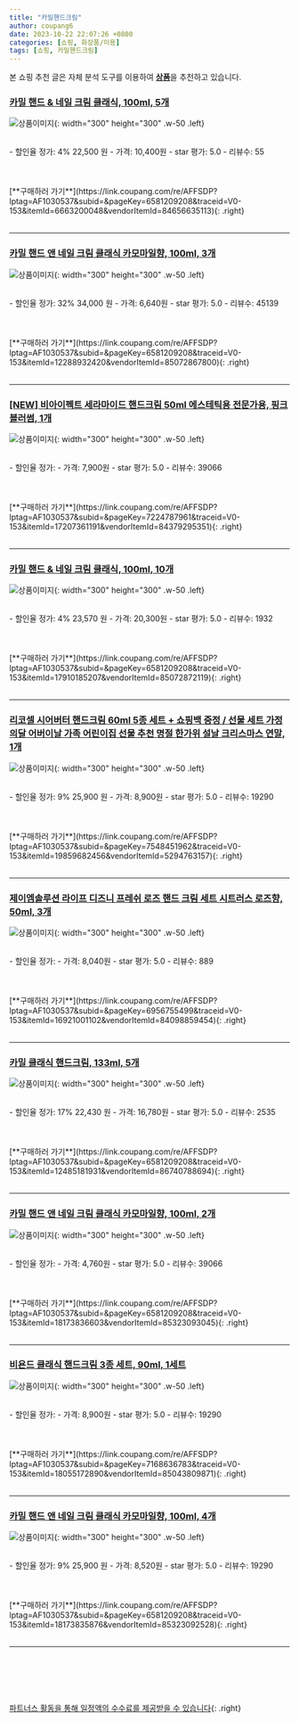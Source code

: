 ```yaml
---
title: "카밀핸드크림"
author: coupang6
date: 2023-10-22 22:07:26 +0800
categories: [쇼핑, 화장품/미용]
tags: [쇼핑, 카밀핸드크림]
---
```


본 쇼핑 추천 글은 자체 분석 도구를 이용하여 [**상품**](https://link.coupang.com/a/bao1ui)을 추천하고 있습니다.

### [카밀 핸드 & 네일 크림 클래식, 100ml, 5개](https://link.coupang.com/re/AFFSDP?lptag=AF1030537&subid=&pageKey=6581209208&traceid=V0-153&itemId=6663200048&vendorItemId=84656635113)

![상품이미지](https://thumbnail8.coupangcdn.com/thumbnails/remote/230x230ex/image/retail/images/7371121144163373-83a67921-3428-4600-91f3-d2c2ebb0425c.jpg){: width="300" height="300" .w-50 .left}


<br>
- 할인율 정가: 4%  22,500   원
- 가격: 10,400원
- star 평가: 5.0
- 리뷰수: 55
<br>
<br>
<br>
<br>
[**구매하러 가기**](https://link.coupang.com/re/AFFSDP?lptag=AF1030537&subid=&pageKey=6581209208&traceid=V0-153&itemId=6663200048&vendorItemId=84656635113){: .right}
<br>
<br>

---

### [카밀 핸드 앤 네일 크림 클래식 카모마일향, 100ml, 3개](https://link.coupang.com/re/AFFSDP?lptag=AF1030537&subid=&pageKey=6581209208&traceid=V0-153&itemId=12288932420&vendorItemId=85072867800)

![상품이미지](https://thumbnail8.coupangcdn.com/thumbnails/remote/230x230ex/image/retail/images/1674391622172508-821c41ba-7806-48b6-b5a9-b80cada8aa49.jpg){: width="300" height="300" .w-50 .left}


<br>
- 할인율 정가: 32%  34,000   원
- 가격: 6,640원
- star 평가: 5.0
- 리뷰수: 45139
<br>
<br>
<br>
<br>
[**구매하러 가기**](https://link.coupang.com/re/AFFSDP?lptag=AF1030537&subid=&pageKey=6581209208&traceid=V0-153&itemId=12288932420&vendorItemId=85072867800){: .right}
<br>
<br>

---

### [[NEW] 비아이펙트 세라마이드 핸드크림 50ml 에스테틱용 전문가용, 핑크블러썸, 1개](https://link.coupang.com/re/AFFSDP?lptag=AF1030537&subid=&pageKey=7224787961&traceid=V0-153&itemId=17207361191&vendorItemId=84379295351)

![상품이미지](https://thumbnail7.coupangcdn.com/thumbnails/remote/230x230ex/image/vendor_inventory/ab6b/a59495d6fb04a57672eaddf6766f57faefd87b88f2948d67c250491e9fef.jpg){: width="300" height="300" .w-50 .left}


<br>
- 할인율 정가: 
- 가격: 7,900원
- star 평가: 5.0
- 리뷰수: 39066
<br>
<br>
<br>
<br>
[**구매하러 가기**](https://link.coupang.com/re/AFFSDP?lptag=AF1030537&subid=&pageKey=7224787961&traceid=V0-153&itemId=17207361191&vendorItemId=84379295351){: .right}
<br>
<br>

---

### [카밀 핸드 & 네일 크림 클래식, 100ml, 10개](https://link.coupang.com/re/AFFSDP?lptag=AF1030537&subid=&pageKey=6581209208&traceid=V0-153&itemId=17910185207&vendorItemId=85072872119)

![상품이미지](https://thumbnail7.coupangcdn.com/thumbnails/remote/230x230ex/image/retail/images/1672491399260385-8fdfd140-4764-4e3f-92f1-b13ad6174a71.jpg){: width="300" height="300" .w-50 .left}


<br>
- 할인율 정가: 4%  23,570   원
- 가격: 20,300원
- star 평가: 5.0
- 리뷰수: 1932
<br>
<br>
<br>
<br>
[**구매하러 가기**](https://link.coupang.com/re/AFFSDP?lptag=AF1030537&subid=&pageKey=6581209208&traceid=V0-153&itemId=17910185207&vendorItemId=85072872119){: .right}
<br>
<br>

---

### [리코셀 시어버터 핸드크림 60ml 5종 세트 + 쇼핑백 증정 / 선물 세트 가정의달 어버이날 가족 어린이집 선물 추천 명절 한가위 설날 크리스마스 연말, 1개](https://link.coupang.com/re/AFFSDP?lptag=AF1030537&subid=&pageKey=7548451962&traceid=V0-153&itemId=19859682456&vendorItemId=5294763157)

![상품이미지](https://thumbnail7.coupangcdn.com/thumbnails/remote/230x230ex/image/vendor_inventory/d2c5/e17b068d4e1faa9fad8900e9ddc993b07764f93bfd979216d375e19a20af.jpg){: width="300" height="300" .w-50 .left}


<br>
- 할인율 정가: 9%  25,900   원
- 가격: 8,900원
- star 평가: 5.0
- 리뷰수: 19290
<br>
<br>
<br>
<br>
[**구매하러 가기**](https://link.coupang.com/re/AFFSDP?lptag=AF1030537&subid=&pageKey=7548451962&traceid=V0-153&itemId=19859682456&vendorItemId=5294763157){: .right}
<br>
<br>

---

### [제이엠솔루션 라이프 디즈니 프레쉬 로즈 핸드 크림 세트 시트러스 로즈향, 50ml, 3개](https://link.coupang.com/re/AFFSDP?lptag=AF1030537&subid=&pageKey=6956755499&traceid=V0-153&itemId=16921001102&vendorItemId=84098859454)

![상품이미지](https://thumbnail9.coupangcdn.com/thumbnails/remote/230x230ex/image/retail/images/2022/11/29/15/5/f04f0dc0-8e85-45ec-9d0f-7fa84e26934a.jpg){: width="300" height="300" .w-50 .left}


<br>
- 할인율 정가: 
- 가격: 8,040원
- star 평가: 5.0
- 리뷰수: 889
<br>
<br>
<br>
<br>
[**구매하러 가기**](https://link.coupang.com/re/AFFSDP?lptag=AF1030537&subid=&pageKey=6956755499&traceid=V0-153&itemId=16921001102&vendorItemId=84098859454){: .right}
<br>
<br>

---

### [카밀 클래식 핸드크림, 133ml, 5개](https://link.coupang.com/re/AFFSDP?lptag=AF1030537&subid=&pageKey=6581209208&traceid=V0-153&itemId=12485181931&vendorItemId=86740788694)

![상품이미지](https://thumbnail9.coupangcdn.com/thumbnails/remote/230x230ex/image/vendor_inventory/6a5d/441bc016c778e661972bb83fd2d514f1a22f836c30e435ec760ec38ca1e3.jpg){: width="300" height="300" .w-50 .left}


<br>
- 할인율 정가: 17%  22,430   원
- 가격: 16,780원
- star 평가: 5.0
- 리뷰수: 2535
<br>
<br>
<br>
<br>
[**구매하러 가기**](https://link.coupang.com/re/AFFSDP?lptag=AF1030537&subid=&pageKey=6581209208&traceid=V0-153&itemId=12485181931&vendorItemId=86740788694){: .right}
<br>
<br>

---

### [카밀 핸드 앤 네일 크림 클래식 카모마일향, 100ml, 2개](https://link.coupang.com/re/AFFSDP?lptag=AF1030537&subid=&pageKey=6581209208&traceid=V0-153&itemId=18173836603&vendorItemId=85323093045)

![상품이미지](https://thumbnail7.coupangcdn.com/thumbnails/remote/230x230ex/image/retail/images/c5d21e8d-639c-48f8-a99c-2ffbf4093ea37275550499830661017.png){: width="300" height="300" .w-50 .left}


<br>
- 할인율 정가: 
- 가격: 4,760원
- star 평가: 5.0
- 리뷰수: 39066
<br>
<br>
<br>
<br>
[**구매하러 가기**](https://link.coupang.com/re/AFFSDP?lptag=AF1030537&subid=&pageKey=6581209208&traceid=V0-153&itemId=18173836603&vendorItemId=85323093045){: .right}
<br>
<br>

---

### [비욘드 클래식 핸드크림 3종 세트, 90ml, 1세트](https://link.coupang.com/re/AFFSDP?lptag=AF1030537&subid=&pageKey=7168636783&traceid=V0-153&itemId=18055172890&vendorItemId=85043809871)

![상품이미지](https://thumbnail6.coupangcdn.com/thumbnails/remote/230x230ex/image/vendor_inventory/18c1/a0bc09c2ae8a8569fa0926e4431027566827ef065cc676d176f539cc83fe.jpg){: width="300" height="300" .w-50 .left}


<br>
- 할인율 정가: 
- 가격: 8,900원
- star 평가: 5.0
- 리뷰수: 19290
<br>
<br>
<br>
<br>
[**구매하러 가기**](https://link.coupang.com/re/AFFSDP?lptag=AF1030537&subid=&pageKey=7168636783&traceid=V0-153&itemId=18055172890&vendorItemId=85043809871){: .right}
<br>
<br>

---

### [카밀 핸드 앤 네일 크림 클래식 카모마일향, 100ml, 4개](https://link.coupang.com/re/AFFSDP?lptag=AF1030537&subid=&pageKey=6581209208&traceid=V0-153&itemId=18173835876&vendorItemId=85323092528)

![상품이미지](https://thumbnail6.coupangcdn.com/thumbnails/remote/230x230ex/image/retail/images/a6bfd670-13eb-4258-ba3e-c91208e522e14755257674605697102.png){: width="300" height="300" .w-50 .left}


<br>
- 할인율 정가: 9%  25,900   원
- 가격: 8,520원
- star 평가: 5.0
- 리뷰수: 19290
<br>
<br>
<br>
<br>
[**구매하러 가기**](https://link.coupang.com/re/AFFSDP?lptag=AF1030537&subid=&pageKey=6581209208&traceid=V0-153&itemId=18173835876&vendorItemId=85323092528){: .right}
<br>
<br>

---
<br><br><br><br><br> [파트너스 활동을 통해 일정액의 수수료를 제공받을 수 있습니다](https://link.coupang.com/a/bao1ui){: .right}
